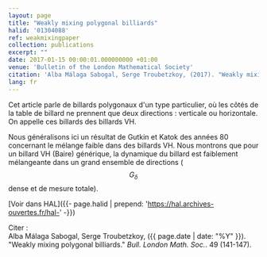 ```yaml
---
layout: page
title: "Weakly mixing polygonal billiards"
halid: '01304088'
ref: weakmixingpaper
collection: publications
excerpt: ""
date: 2017-01-15 00:00:01.000000000 +01:00
venue: 'Bulletin of the London Mathematical Society'
citation: 'Alba Málaga Sabogal, Serge Troubetzkoy, (2017). "Weakly mixing polygonal billiards." <i>Bull. London Math. Soc.</i>. 49 (141-147).'
lang: fr
---
```

Cet article parle de billards polygonaux d'un type particulier, où les côtés de la table de billard ne prennent que deux directions : verticale ou horizontale. On appelle ces billards des billards VH.

Nous généralisons ici un résultat de Gutkin et Katok des années 80 concernant le mélange faible dans des billards VH. Nous montrons que pour un billard VH (Baire) générique, la dynamique du billard est faiblement mélangeante dans un grand ensemble de directions ($$G_δ$$ dense et de mesure totale).

[Voir dans HAL]({{- page.halid | prepend: 'https://hal.archives-ouvertes.fr/hal-' -}})

Citer :<br>
Alba Málaga Sabogal, Serge Troubetzkoy, ({{ page.date | date: "%Y" }}). "Weakly mixing polygonal billiards." <i>Bull. London Math. Soc.</i>. 49 (141-147).
